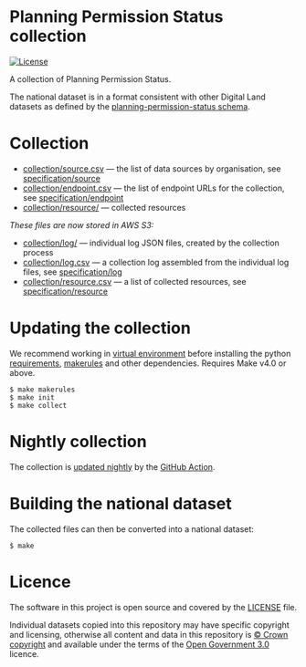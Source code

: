 # Planning Permission Status collection

[![License](https://img.shields.io/github/license/mashape/apistatus.svg)](https://github.com/digital-land/planning-permission-status/blob/master/LICENSE)

A collection of Planning Permission Status.

The national dataset is in a format consistent with other Digital Land datasets as defined by the [planning-permission-status schema](https://digital-land.github.io/specification/schema/planning-permission-status/).

# Collection

* [collection/source.csv](collection/source.csv) — the list of data sources by organisation, see [specification/source](https://digital-land.github.io/specification/schema/source/)
* [collection/endpoint.csv](collection/endpoint.csv) — the list of endpoint URLs for the collection, see [specification/endpoint](https://digital-land.github.io/specification/schema/endpoint)
* [collection/resource/](collection/resource/) — collected resources

*These files are now stored in AWS S3:*

* [collection/log/](https://files.planning.data.gov.uk/planning-permission-status-collection/collection/log/) — individual log JSON files, created by the collection process
* [collection/log.csv](https://files.planning.data.gov.uk/planning-permission-status-collection/collection/log.csv) — a collection log assembled from the individual log files, see [specification/log](https://files.planning.data.gov.uk/planning-permission-status-collection/https://digital-land.github.io/specification/schema/log)
* [collection/resource.csv](https://files.planning.data.gov.uk/planning-permission-status-collection/collection/resource.csv) — a list of collected resources, see [specification/resource](https://files.planning.data.gov.uk/planning-permission-status-collection/https://digital-land.github.io/specification/schema/resource)

# Updating the collection

We recommend working in [virtual environment](http://docs.python-guide.org/en/latest/dev/virtualenvs/) before installing the python [requirements](requirements.txt), [makerules](https://github.com/digital-land/makerules) and other dependencies. Requires Make v4.0 or above.

    $ make makerules
    $ make init
    $ make collect

# Nightly collection

The collection is [updated nightly](https://github.com/digital-land/planning-permission-status/actions) by the [GitHub Action](.github/workflows/run.yml).

# Building the national dataset

The collected files can then be converted into a national dataset:

    $ make

# Licence

The software in this project is open source and covered by the [LICENSE](LICENSE) file.

Individual datasets copied into this repository may have specific copyright and licensing, otherwise all content and data in this repository is
[© Crown copyright](http://www.nationalarchives.gov.uk/information-management/re-using-public-sector-information/copyright-and-re-use/crown-copyright/)
and available under the terms of the [Open Government 3.0](https://www.nationalarchives.gov.uk/doc/open-government-licence/version/3/) licence.
